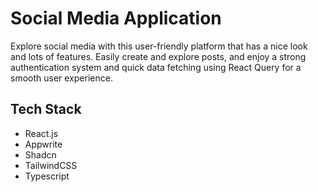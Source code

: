 
# Social Media Application

Explore social media with this user-friendly platform that has a nice look and lots of features. Easily create and explore posts, and enjoy a strong authentication system and quick data fetching using React Query for a smooth user experience. 


## Tech Stack

- React.js
- Appwrite
- Shadcn
- TailwindCSS
- Typescript


